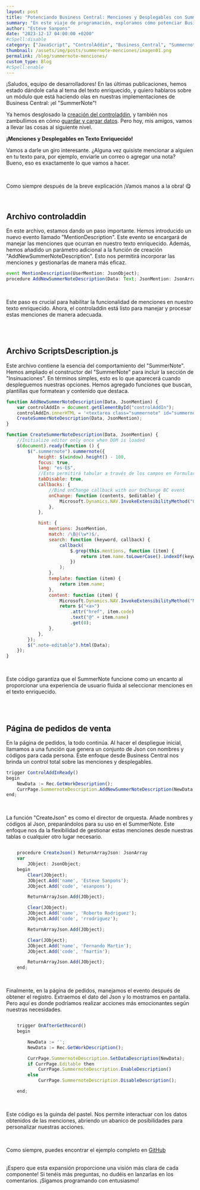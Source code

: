 ```yaml
---
layout: post
title: "Potenciando Business Central: Menciones y Desplegables con SummerNote"
summary: "En este viaje de programación, exploramos cómo potenciar Business Central mediante la integración de "SummerNote". Desde habilitar menciones enriquecidas en tus textos hasta la creación de desplegables personalizados"
author: "Esteve Sanpons"
date: "2023-12-17 04:00:00 +0200"
#cSpell:disable
category: ["JavaScript", "ControlAddin", "Business_Central", "Summernote"]
thumbnail: /assets/img/posts/summernote-menciones/imagen01.png
permalink: /blog/summernote-menciones/
custom_type: Blog
#cSpell:enable
---
```


¡Saludos, equipo de desarrolladores! En las últimas publicaciones, hemos estado dándole caña al tema del texto enriquecido, y quiero hablaros sobre un módulo que está haciendo olas en nuestras implementaciones de Business Central: ¡el "SummerNote"!

Ya hemos desglosado la [creación del controladdin](/blog/summernote-inicio), y también nos zambullimos en cómo [guardar y cargar datos](/blog/summernote-guardar-cargar). Pero hoy, mis amigos, vamos a llevar las cosas al siguiente nivel.

**¡Menciones y Desplegables en Texto Enriquecido!**

Vamos a darle un giro interesante. ¿Alguna vez quisiste mencionar a alguien en tu texto para, por ejemplo, enviarle un correo o agregar una nota? Bueno, eso es exactamente lo que vamos a hacer.

<br>

Como siempre después de la breve explicación ¡Vamos manos a la obra! 😋

<br>

## Archivo controladdin

En este archivo, estamos dando un paso importante. Hemos introducido un nuevo evento llamado "MentionDescription". Este evento se encargará de manejar las menciones que ocurran en nuestro texto enriquecido. Además, hemos añadido un parámetro adicional a la función de creación "AddNewSummerNoteDescription". Esto nos permitirá incorporar las menciones y gestionarlas de manera más eficaz.

```javascript
event MentionDescription(UserMention: JsonObject);
procedure AddNewSummerNoteDescription(Data: Text; JsonMention: JsonArray);
```

<br>

Este paso es crucial para habilitar la funcionalidad de menciones en nuestro texto enriquecido. Ahora, el controladdin está listo para manejar y procesar estas menciones de manera adecuada.

<br><br>

## Archivo ScriptsDescription.js

Este archivo contiene la esencia del comportamiento del "SummerNote". Hemos ampliado el constructor del "SummerNote" para incluir la sección de "Insinuaciones". En términos simples, esto es lo que aparecerá cuando despleguemos nuestras opciones. Hemos agregado funciones que buscan, plantillas que formatean y contenido que destaca.

```javascript
function AddNewSummerNoteDescription(Data, JsonMention) {
    var controlAddIn = document.getElementById("controlAddIn");
    controlAddIn.innerHTML = '<textarea class="summernote" id="summernote"></textarea>';
    CreateSummerNoteDescription(Data, JsonMention);
}

function CreateSummerNoteDescription(Data, JsonMention) {
    //Initialize editor only once when DOM is loaded
    $(document).ready(function () {
        $(".summernote").summernote({
            height: $(window).height() - 100,
            focus: true,
            lang: "es-ES",
            //Esto permitirá tabular a través de los campos en Formularios.
            tabDisable: true,
            callbacks: {
                //Bind onChange callback with our OnChange BC event
                onChange: function (contents, $editable) {
                    Microsoft.Dynamics.NAV.InvokeExtensibilityMethod("OnChangeDescription", [contents]);
                },
            },

            hint: {
                mentions: JsonMention,
                match: /\B@(\w*)$/,
                search: function (keyword, callback) {
                    callback(
                        $.grep(this.mentions, function (item) {
                            return item.name.toLowerCase().indexOf(keyword.toLowerCase()) == 0;
                        })
                    );
                },
                template: function (item) {
                    return item.name;
                },
                content: function (item) {
                    Microsoft.Dynamics.NAV.InvokeExtensibilityMethod("MentionDescription", [item]);
                    return $("<a>")
                        .attr("href", item.code)
                        .text("@" + item.name)
                        .get(0);
                },
            },
        });
        $(".note-editable").html(Data);
    });
}
```

<br>

Este código garantiza que el SummerNote funcione como un encanto al proporcionar una experiencia de usuario fluida al seleccionar menciones en el texto enriquecido.

<br><br>

## Página de pedidos de venta

En la página de pedidos, la todo continúa. Al hacer el despliegue inicial, llamamos a una función que genera un conjunto de Json con nombres y códigos para cada persona. Este enfoque desde Business Central nos brinda un control total sobre las menciones y desplegables.

```javascript
trigger ControlAddInReady()
begin
    NewData := Rec.GetWorkDescription();
    CurrPage.SummernoteDescription.AddNewSummerNoteDescription(NewData, CreateJson());
end;
```

<br>

La función "CreateJson" es como el director de orquesta. Añade nombres y códigos al Json, preparándolos para su uso en el SummerNote. Este enfoque nos da la flexibilidad de gestionar estas menciones desde nuestras tablas o cualquier otro lugar necesario.

```javascript

    procedure CreateJson() ReturnArrayJson: JsonArray
    var
        JObject: JsonObject;
    begin
        Clear(JObject);
        JObject.Add('name', 'Esteve Sanpons');
        JObject.Add('code', 'esanpons');

        ReturnArrayJson.Add(JObject);

        Clear(JObject);
        JObject.Add('name', 'Roberto Rodriguez');
        JObject.Add('code', 'rrodriguez');

        ReturnArrayJson.Add(JObject);

        Clear(JObject);
        JObject.Add('name', 'Fernando Martin');
        JObject.Add('code', 'fmartin');

        ReturnArrayJson.Add(JObject);
    end;

```

<br>

Finalmente, en la página de pedidos, manejamos el evento después de obtener el registro. Extraemos el dato del Json y lo mostramos en pantalla. Pero aquí es donde podríamos realizar acciones más emocionantes según nuestras necesidades.

```javascript

    trigger OnAfterGetRecord()
    begin

        NewData := '';
        NewData := Rec.GetWorkDescription();

        CurrPage.SummernoteDescription.SetDataDescription(NewData);
        if CurrPage.Editable then
            CurrPage.SummernoteDescription.EnableDescription()
        else
            CurrPage.SummernoteDescription.DisableDescription();

    end;

```

<br>

Este código es la guinda del pastel. Nos permite interactuar con los datos obtenidos de las menciones, abriendo un abanico de posibilidades para personalizar nuestras acciones.

<br>

Como siempre, puedes encontrar el ejemplo completo en [GitHub](https://github.com/Esanpons/ControlAddIns-Business-Central)

<br>
¡Espero que esta expansión proporcione una visión más clara de cada componente! Si tenéis más preguntas, no dudéis en lanzarlas en los comentarios. ¡Sigamos programando con entusiasmo!

